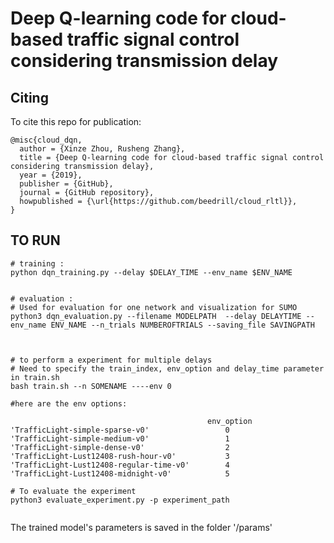 # Deep Q-learning code for cloud-based traffic signal control considering transmission delay

## Citing
To cite this repo for publication:
```
@misc{cloud_dqn,
  author = {Xinze Zhou, Rusheng Zhang},
  title = {Deep Q-learning code for cloud-based traffic signal control considering transmission delay},
  year = {2019},
  publisher = {GitHub},
  journal = {GitHub repository},
  howpublished = {\url{https://github.com/beedrill/cloud_rltl}},
}
```

## TO RUN

```
# training : 
python dqn_training.py --delay $DELAY_TIME --env_name $ENV_NAME


# evaluation :
# Used for evaluation for one network and visualization for SUMO
python3 dqn_evaluation.py --filename MODELPATH  --delay DELAYTIME --env_name ENV_NAME --n_trials NUMBEROFTRIALS --saving_file SAVINGPATH



# to perform a experiment for multiple delays
# Need to specify the train_index, env_option and delay_time parameter in train.sh
bash train.sh --n SOMENAME ----env 0 

#here are the env options:

                                            env_option
'TrafficLight-simple-sparse-v0'                 0
'TrafficLight-simple-medium-v0'                 1
'TrafficLight-simple-dense-v0'                  2
'TrafficLight-Lust12408-rush-hour-v0'           3
'TrafficLight-Lust12408-regular-time-v0'        4
'TrafficLight-Lust12408-midnight-v0'            5

# To evaluate the experiment
python3 evaluate_experiment.py -p experiment_path


```

The trained model's parameters is saved in the folder '/params'

